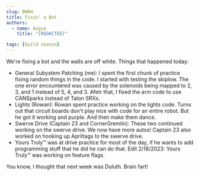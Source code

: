 ```yaml
---
slug: BW6H
title: Fixin' a Bot
authors:
  - name: Augie
    title: "[REDACTED]"

tags: [build season]
---
```


We're fixing a bot and the walls are off white. Things that happened today:

* General Subystem Patching (me): I spent the first chunk of practice fixing random things in the code. I started with testing the skiplow. The one error encountered was caused by the solenoids being mapped to 2, 3, and 1 instead of 5, 4, and 3. Afetr that, I fixed the arm code to use CANSparks instead of Talon SRXs.
* Lights (Rowan): Rowan spent practice working on the lights code. Turns out that circuit boards don't play nice with code for an entire robot. But he got it working and purple. And then make them dance.
* Swerve Drive (Captain 23 and CornerGremlin): These two continued working on the swerve drive. We now have more autos! Captain 23 also worked on hooking up Apriltags to the swerve drive.
* Yours Truly™ was at drive practice for most of the day, if he wants to add programming stuff that he did he can do that. Edit 2/18/2023: Yours Truly™ was working on feature flags.

You know, I thought that next week was Duluth. Brain fart!